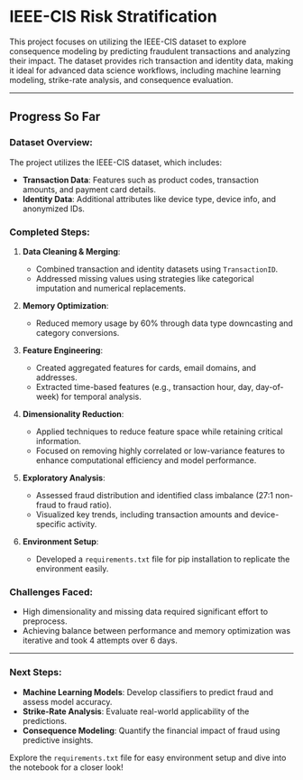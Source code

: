 # IEEE-CIS Risk Stratification

This project focuses on utilizing the IEEE-CIS dataset to explore consequence modeling by predicting fraudulent transactions and analyzing their impact. The dataset provides rich transaction and identity data, making it ideal for advanced data science workflows, including machine learning modeling, strike-rate analysis, and consequence evaluation.

---

## Progress So Far

### Dataset Overview:
The project utilizes the IEEE-CIS dataset, which includes:
- **Transaction Data**: Features such as product codes, transaction amounts, and payment card details.
- **Identity Data**: Additional attributes like device type, device info, and anonymized IDs.

### Completed Steps:
1. **Data Cleaning & Merging**:
   - Combined transaction and identity datasets using `TransactionID`.
   - Addressed missing values using strategies like categorical imputation and numerical replacements.

2. **Memory Optimization**:
   - Reduced memory usage by 60% through data type downcasting and category conversions.

3. **Feature Engineering**:
   - Created aggregated features for cards, email domains, and addresses.
   - Extracted time-based features (e.g., transaction hour, day, day-of-week) for temporal analysis.

4. **Dimensionality Reduction**:
   - Applied techniques to reduce feature space while retaining critical information.
   - Focused on removing highly correlated or low-variance features to enhance computational efficiency and model performance.

5. **Exploratory Analysis**:
   - Assessed fraud distribution and identified class imbalance (27:1 non-fraud to fraud ratio).
   - Visualized key trends, including transaction amounts and device-specific activity.

6. **Environment Setup**:
   - Developed a `requirements.txt` file for pip installation to replicate the environment easily.


### Challenges Faced:
- High dimensionality and missing data required significant effort to preprocess.
- Achieving balance between performance and memory optimization was iterative and took 4 attempts over 6 days.

---

### Next Steps:
- **Machine Learning Models**: Develop classifiers to predict fraud and assess model accuracy.
- **Strike-Rate Analysis**: Evaluate real-world applicability of the predictions.
- **Consequence Modeling**: Quantify the financial impact of fraud using predictive insights.

Explore the `requirements.txt` file for easy environment setup and dive into the notebook for a closer look!
